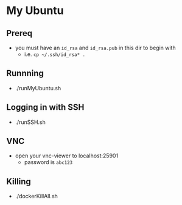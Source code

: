 # My Ubuntu

## Prereq
* you must have an `id_rsa` and `id_rsa.pub` in this dir to begin with
    * i.e. `cp ~/.ssh/id_rsa* .`

## Runnning
* ./runMyUbuntu.sh

## Logging in with SSH
* ./runSSH.sh

## VNC
* open your vnc-viewer to localhost:25901
    * password is `abc123`

## Killing
* ./dockerKillAll.sh

